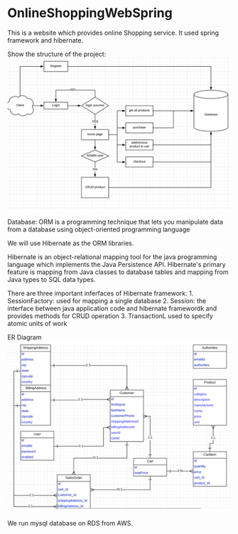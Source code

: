 # OnlineShoppingWebSpring
This is a website which provides online Shopping service. It used spring framework and hibernate.   

Show the structure of the project:
![avatar](processgraph.png)

Database:
ORM is a programming technique that lets you manipulate data from a database using object-oriented programming language

We will use Hibernate as the ORM libraries.

Hibernate is an object-relational mapping tool for the java programming language which implements the Java Persistence API.
Hibernate's primary feature is mapping from Java classes to database tables and mapping from Java types to SQL data types.

There are three important inferfaces of Hibernate framework:
	1. SessionFactory: used for mapping a single database
	2. Session: the interface between java application code and hibernate framewordk and provides methods for CRUD operation
	3. TransactionL used to specify atomic units of work

ER Diagram
![avatar](ER.png)

We run mysql database on RDS from AWS.